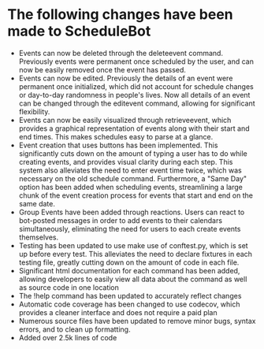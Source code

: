 The following changes have been made to ScheduleBot
==========================================================
- Events can now be deleted through the deleteevent command. Previously events were permanent once scheduled by the user, and can now be easily removed once the event has passed.
- Events can now be edited. Previously the details of an event were permanent once initialized, which did not account for schedule changes or day-to-day randomness in people's lives. Now all details of an event can be changed through the editevent command, allowing for significant flexibility.
- Events can now be easily visualized through retrieveevent, which provides a graphical representation of events along with their start and end times. This makes schedules easy to parse at a glance.
- Event creation that uses buttons has been implemented. This significantly cuts down on the amount of typing a user has to do while creating events, and provides visual clarity during each step. This system also alleviates the need to enter event time twice, which was necessary on the old schedule command. Furthermore, a "Same Day" option has been added when scheduling events, streamlining a large chunk of the event creation process for events that start and end on the same date.
- Group Events have been added through reactions. Users can react to bot-posted messages in order to add events to their calendars simultaneously, eliminating the need for users to each create events themselves.
- Testing has been updated to use make use of conftest.py, which is set up before every test. This alleviates the need to declare fixtures in each testing file, greatly cutting down on the amount of code in each file.
- Significant html documentation for each command has been added, allowing developers to easily view all data about the command as well as source code in one location
- The !help command has been updated to accurately reflect changes
- Automatic code coverage has been changed to use codecov, which provides a cleaner interface and does not require a paid plan
- Numerous source files have been updated to remove minor bugs, syntax errors, and to clean up formatting.
- Added over 2.5k lines of code
